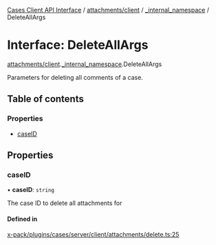 [Cases Client API Interface](../README.md) / [attachments/client](../modules/attachments_client.md) / [\_internal\_namespace](../modules/attachments_client._internal_namespace.md) / DeleteAllArgs

# Interface: DeleteAllArgs

[attachments/client](../modules/attachments_client.md).[_internal_namespace](../modules/attachments_client._internal_namespace.md).DeleteAllArgs

Parameters for deleting all comments of a case.

## Table of contents

### Properties

- [caseID](attachments_client._internal_namespace.DeleteAllArgs.md#caseid)

## Properties

### caseID

• **caseID**: `string`

The case ID to delete all attachments for

#### Defined in

[x-pack/plugins/cases/server/client/attachments/delete.ts:25](https://github.com/elastic/kibana/blob/c427bf270ae/x-pack/plugins/cases/server/client/attachments/delete.ts#L25)
